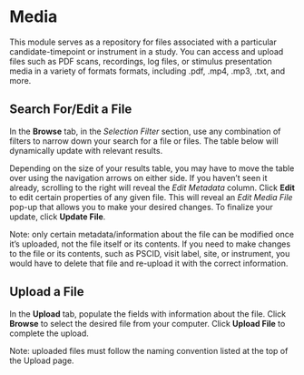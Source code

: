# Media

This module serves as a repository for files associated with a particular candidate-timepoint or instrument in a study. You can access and upload files such as PDF scans, recordings, log files, or stimulus presentation media in a variety of formats formats, including .pdf, .mp4, .mp3, .txt, and more.

## Search For/Edit a File

In the **Browse** tab, in the *Selection Filter* section, use any combination of filters to narrow down your search for a file or files. The table below will dynamically update with relevant results.  

Depending on the size of your results table, you may have to move the table over using the navigation arrows on either side. If you haven’t seen it already, scrolling to the right will reveal the *Edit Metadata* column. Click **Edit** to edit certain properties of any given file. This will reveal an *Edit Media File* pop-up that allows you to make your desired changes. To finalize your update, click **Update File**. 

Note: only certain metadata/information about the file can be modified once it’s uploaded, not the file itself or its contents. If you need to make changes to the file or its contents, such as PSCID, visit label, site, or instrument, you would have to delete that file and re-upload it with the correct information. 

## Upload a File

In the **Upload** tab, populate the fields with information about the file. Click **Browse** to select the desired file from your computer. Click **Upload File** to complete the upload. 

Note: uploaded files must follow the naming convention listed at the top of the Upload page.
